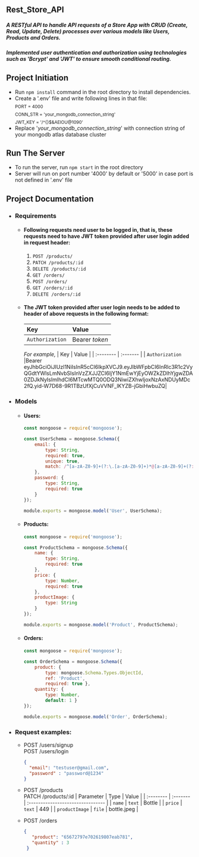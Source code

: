 ## Rest_Store_API
##### ***A RESTful API to handle API requests of a Store App with CRUD (Create, Read, Update, Delete) processes over various models like Users, Products and Orders.***
##### ***Implemented user authentication and authorization using technologies such as 'Bcrypt' and 'JWT' to ensure smooth conditional routing.***

## Project Initiation
- Run ```npm install``` command in the root directory to install dependencies.
- Create a '.env' file and write following lines in that file: <br>
  <sub>PORT = 4000</sub> <br>
  <sub>CONN_STR = 'your_mongodb_connection_string'</sub> <br>
  <sub>JWT_KEY = '/^{}$&AEIOU@1090'</sub>
- Replace '_your_mongodb_connection_string_' with connection string of your mongodb atlas database cluster

## Run The Server
- To run the server, run ```npm start``` in the root directory
- Server will run on port number '4000' by default or '5000' in case port is not defined in '.env' file

## Project Documentation
- ### Requirements
  - #### Following requests need user to be logged in, that is, these requests need to have JWT token provided after user login added in request header: <br>
    1. ```POST /products/```
    2. ```PATCH /products/:id```
    3. ```DELETE /products/:id```
    4. ```GET /orders/```
    5. ```POST /orders/```
    6. ```GET /orders/:id```
    7. ```DELETE /orders/:id```
  - #### The JWT token provided after user login needs to be added to header of above requests in the following format: <br>
      | Key | Value     |
      | :-------- | :------- |
      | `Authorization`      | Bearer _token_ |

    _For example,_
    | Key | Value     |
    | :-------- | :------- |
    | `Authorization`      |Bearer eyJhbGciOiJIUzI1NiIsInR5cCI6IkpXVCJ9.eyJlbWFpbCI6InRlc3R1c2VyQGdtYWlsLmNvbSIsInVzZXJJZCI6IjY1NmEwYjEyOWZkZDlhYjgwZDA0ZDJkNyIsImlhdCI6MTcwMTQ0ODQ3NiwiZXhwIjoxNzAxNDUyMDc2fQ.yid-W7D68-9R1TBzUfXjCuVVNF_lKYZB-jGbiHwbuZQ|
   
- ### Models
  - #### Users:
    ```javascript
    const mongoose = require('mongoose');

    const UserSchema = mongoose.Schema({
        email: {
            type: String,
            required: true,
            unique: true,
            match: /^[a-zA-Z0-9]+(?:\.[a-zA-Z0-9]+)*@[a-zA-Z0-9]+(?:\.[a-zA-Z0-9]+)*$/
        },
        password: {
            type: String,
            required: true
        }
    });
    
    module.exports = mongoose.model('User', UserSchema);
    ```

  - #### Products:
    ```javascript
    const mongoose = require('mongoose');

    const ProductSchema = mongoose.Schema({
        name: {
            type: String,
            required: true
        },
        price: {
            type: Number,
            required: true
        },
        productImage: {
            type: String
        }
    });
    
    module.exports = mongoose.model('Product', ProductSchema);
    ```

  - #### Orders:
    ```javascript
    const mongoose = require('mongoose');

    const OrderSchema = mongoose.Schema({
        product: { 
            type: mongoose.Schema.Types.ObjectId, 
            ref: 'Product',
            required: true },
        quantity: { 
            type: Number, 
            default: 1 }
    });
    
    module.exports = mongoose.model('Order', OrderSchema);
    ```

- ### Request examples: <br>
  - POST /users/signup <br>
    POST /users/login
       ```json
       {
         "email": "testuser@gmail.com",
         "password" : "password@1234"
       }
       ```
  - POST /products <br>
    PATCH /products/:id
      | Parameter | Type     | Value                       |
      | :-------- | :------- | :-------------------------------- |
      | `name`      | `text` | Bottle |
      | `price`      | `text` | 449 |
      | `productImage`      | `file` | bottle.jpeg |

  - POST /orders
      ```json
      {
         "product": "65672797e702619807eab781",
         "quantity" : 3
       }
       ```
   
